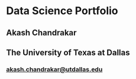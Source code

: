 # **Data Science Portfolio**

## **Akash Chandrakar**

## The University of Texas at Dallas

### akash.chandrakar@utdallas.edu
